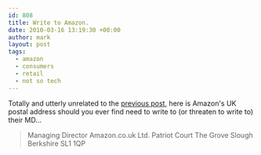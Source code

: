 ```yaml
---
id: 808
title: Write to Amazon.
date: 2010-03-16 13:19:30 +00:00
author: mark
layout: post
tags:
  - amazon
  - consumers
  - retail
  - not so tech
---
```

Totally and utterly unrelated to the [previous post](http://www.sallonoroff.co.uk/blog/2010/03/how-to-get-a-refund-on-your-broken-xbox360/), here is Amazon's UK postal address should you ever find need to write to (or threaten to write to) their MD&#8230;

> Managing Director
> Amazon.co.uk Ltd.
> Patriot Court
> The Grove
> Slough
> Berkshire
> SL1 1QP
